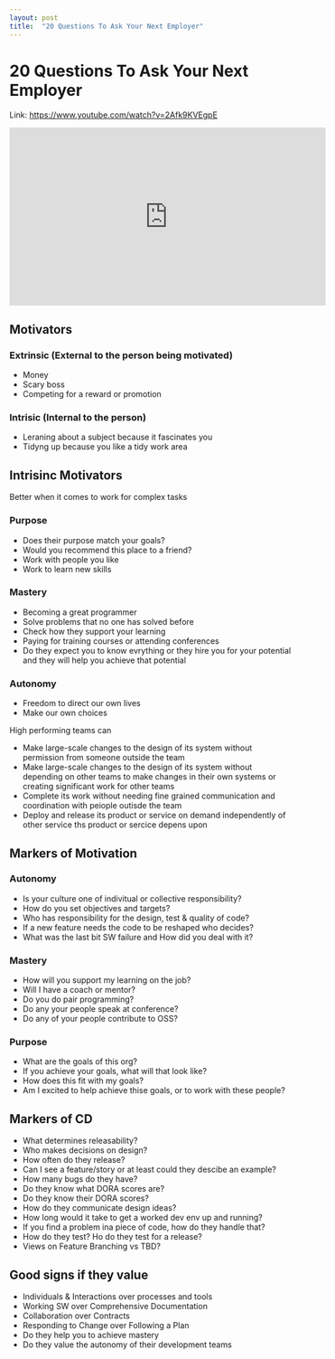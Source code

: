 ```yaml
---
layout: post
title:  "20 Questions To Ask Your Next Employer"
---
```


# 20 Questions To Ask Your Next Employer

Link: https://www.youtube.com/watch?v=2Afk9KVEgpE

<iframe width="560" height="315" src="https://www.youtube.com/embed/2Afk9KVEgpE" title="YouTube video player" frameborder="0" allow="accelerometer; autoplay; clipboard-write; encrypted-media; gyroscope; picture-in-picture" allowfullscreen></iframe>

## Motivators

### Extrinsic (External to the person being motivated)
- Money
- Scary boss
- Competing for a reward or promotion


### Intrisic (Internal to the person)
- Leraning about a subject because it fascinates you
- Tidyng up because you like a tidy work area

## Intrisinc Motivators
Better when it comes to work for complex tasks

### Purpose
- Does their purpose match your goals?
- Would you recommend this place to a friend?
- Work with people you like
- Work to learn new skills

### Mastery
- Becoming a great programmer
- Solve problems that no one has solved before
- Check how they support your learning
- Paying for training courses or attending conferences
- Do they expect you to know evrything or they hire you for your potential and they will help you achieve that potential

### Autonomy
- Freedom to direct our own lives
- Make our own choices

High performing teams can
- Make large-scale changes to the design of its system without permission from someone outside the team
- Make large-scale changes to the design of its system without depending on other teams to make changes in their own systems or creating significant work for other teams
- Complete its work without needing fine grained communication and coordination with peiople outisde the team
- Deploy and release its product or service on demand independently of other service ths product or sercice depens upon

## Markers of Motivation

### Autonomy
- Is your culture one of indivitual or collective responsibility?
- How do you set objectives and targets?
- Who has responsibility for the design, test & quality of code?
- If a new feature needs the code to be reshaped who decides?
- What was the last bit SW failure and How did you deal with it?

### Mastery
- How will you support my learning on the job?
- Will I have a coach or mentor?
- Do you do pair programming?
- Do any your people speak at conference?
- Do any of your people contribute to OSS?

### Purpose
- What are the goals of this org?
- If you achieve your goals, what will that look like?
- How does this fit with my goals?
- Am I excited to help achieve thise goals, or to work with these people?

## Markers of CD 
- What determines releasability?
- Who makes decisions on design?
- How often do they release?
- Can I see a feature/story or at least could they descibe an example?
- How many bugs do they have?
- Do they know what DORA scores are?
- Do they know their DORA scores?
- How do they communicate design ideas?
- How long would it take to get a worked dev env up and running?
- If you find a problem ina piece of code, how do they handle that?
- How do they test? Ho do they test for a release?
- Views on Feature Branching vs TBD?

## Good signs if they value
- Individuals & Interactions over processes and tools
- Working SW over Comprehensive Documentation
- Collaboration over Contracts
- Responding to Change over Following a Plan
- Do they help you to achieve mastery
- Do they value the autonomy of their development teams
